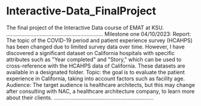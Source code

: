 # Interactive-Data_FinalProject
The final project of the Interactive Data course of EMAT at KSU.
................................................................
Milestone one 04/10/2023:
Report: The topic of the COVID-19 period and patient experience survey (HCAHPS) has been changed due to limited survey data over time. However, I have discovered a significant dataset on California hospitals with specific attributes such as "Year completed" and "Story," which can be used to cross-reference with the HCAHPS data of California. These datasets are available in a designated folder.
Topic: the goal is to evaluate the patient experience in California, taking into account factors such as facility age. 
Audience: The target audience is healthcare architects, but this may change after consulting with NAC, a healthcare architecture company, to learn more about their clients.
..................................................................
